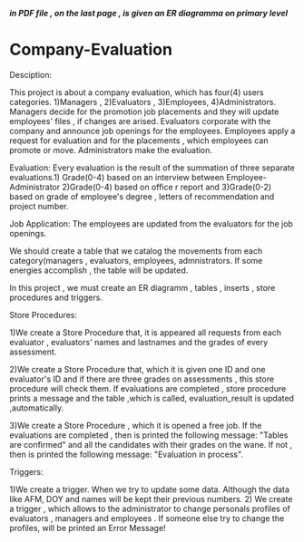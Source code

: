 ***in PDF file , on the last page , is given an ER diagramma on primary level***

# Company-Evaluation 
Desciption:

This project is about a company evaluation, which has four(4) users categories. 1)Managers , 2)Evaluators , 3)Employees, 4)Administrators. 
Managers decide for the promotion job placements  and they will update employees' files , if changes are arised. 
Evaluators corporate with the company and announce job openings for the employees.
Employees apply a request for evaluation and for the placements , which employees can promote or move.
Administrators make the evaluation.

Evaluation:
 Every evaluation is the result of the summation of  three separate evaluations.1) Grade(0-4) based on an interview between Employee- Administrator 2)Grade(0-4) based on office r  report and 3)Grade(0-2) based on grade of employee's degree , letters of recommendation and project number. 

Job Application:
 The employees are updated from the evaluators for the job openings.
 
We should create a table that we catalog the movements from each category(managers , evaluators, employees, admnistrators. If some energies accomplish , the table will be updated.

In this project , we must create an ER diagramm ,  tables , inserts , store procedures and triggers. 

Store Procedures: 

1)We create a Store Procedure that,  it is appeared all requests from each evaluator , evaluators' names and lastnames and the grades of every assessment.

2)We create a Store Procedure that, which it is given one ID and one evaluator's ID and if there are three grades on assessments , this store procedure will check them. If evaluations are completed , store procedure prints a message and  the table ,which is called, evaluation_result is updated ,automatically. 

3)We create a Store Procedure , which it is  opened a free job. If the evaluations are completed , then is printed the following message: "Tables are confirmed" and all the candidates with their grades on the wane.
If not , then is printed the following message: "Evaluation in process".

Triggers:

1)We create a trigger. When we try to update some data. Although the data like AFM, DOY and  names will be kept their previous numbers.
2) We create a trigger , which allows to the administrator  to change  personals profiles of evaluators , managers and employees . If someone else try to  change the profiles, will be printed an Error Message! 
